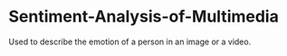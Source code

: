 # Sentiment-Analysis-of-Multimedia
Used to describe the emotion of a person in an image or a video.
